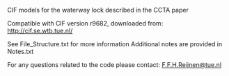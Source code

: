 CIF models for the waterway lock described in the CCTA paper

Compatible with CIF version r9682, downloaded from: http://cif.se.wtb.tue.nl/

See File_Structure.txt for more information
Additional notes are provided in Notes.txt

For any questions related to the code please contact: F.F.H.Reijnen@tue.nl
